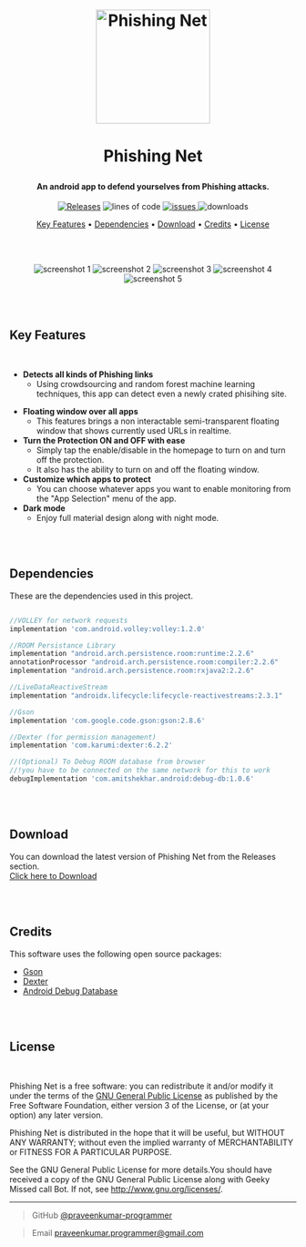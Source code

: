 <h1 align="center">
  <a href="https://github.com/praveenkumar-programmer/PhishingNet"><img src="https://github.com/praveenkumar-programmer/PhishingNet/blob/master/logo.png?raw=true" alt="Phishing Net" width="200" style="margin-bottom:0.3cm"></a>
	
  **Phishing Net**
</h1>

<h4 align="center">An android app to defend yourselves from Phishing attacks.</h4>

<p align="center">
         
  <a href="https://github.com/praveenkumar-programmer/PhishingNet/releases">
 <img src="https://img.shields.io/github/v/release/praveenkumar-programmer/PhishingNet?color=limegreen"
         alt="Releases"></a>
         
  <img src="https://img.shields.io/tokei/lines/github/praveenkumar-programmer/PhishingNet?color=dodgerblue" alt="lines of code">
  
  
  <a href="https://github.com/praveenkumar-programmer/PhishingNet/issues">
      <img src="https://img.shields.io/github/issues/praveenkumar-programmer/PhishingNet?color=blueviolet" alt="issues">
  </a>
  
  <img src="https://img.shields.io/github/downloads/praveenkumar-programmer/PhishingNet/total?color=mediumvioletred" alt="downloads">
 

<p align="center">
  <a href="#key-features">Key Features</a> •
  <a href="#dependencies">Dependencies</a> •
  <a href="#download">Download</a> •
  <a href="#credits">Credits</a> •
  <a href="#license">License</a>
</p>

<br>
<br>

<p align="center">
<img src="https://github.com/praveenkumar-programmer/PhishingNet/blob/master/screenshot 0.png?raw=true" alt="screenshot 1">
<img src="https://github.com/praveenkumar-programmer/PhishingNet/blob/master/screenshot 1.png?raw=true" alt="screenshot 2">
<img src="https://github.com/praveenkumar-programmer/PhishingNet/blob/master/screenshot 2.png?raw=true" alt="screenshot 3">
<img src="https://github.com/praveenkumar-programmer/PhishingNet/blob/master/screenshot 3.png?raw=true" alt="screenshot 4">
<img src="https://github.com/praveenkumar-programmer/PhishingNet/blob/master/screenshot 4.png?raw=true" alt="screenshot 5">
</p>

<br>
<br>


## Key Features

<br>

- **Detects all kinds of Phishing links**
  - Using crowdsourcing and random forest machine learning techniques, this app can detect even a newly crated phisihing site.
* **Floating window over all apps**  
	- This features brings a non interactable semi-transparent floating window that shows currently used URLs in realtime.
* **Turn the Protection ON and OFF with ease**
  - Simply tap the enable/disable in the homepage to turn on and turn off the protection.
  - It also has the ability to turn on and off the floating window.
* **Customize which apps to protect**
  - You can choose whatever apps you want to enable monitoring from the "App Selection" menu of the app.
* **Dark mode**
  - Enjoy full material design along with night mode.

<br>
<br>

## Dependencies

These are the dependencies used in this project.

```gradle

//VOLLEY for network requests
implementation 'com.android.volley:volley:1.2.0'

//ROOM Persistance Library
implementation "android.arch.persistence.room:runtime:2.2.6"
annotationProcessor "android.arch.persistence.room:compiler:2.2.6"
implementation "android.arch.persistence.room:rxjava2:2.2.6"

//LiveDataReactiveStream
implementation "androidx.lifecycle:lifecycle-reactivestreams:2.3.1"

//Gson
implementation 'com.google.code.gson:gson:2.8.6'

//Dexter (for permission management)
implementation 'com.karumi:dexter:6.2.2'

//(Optional) To Debug ROOM database from browser
//!you have to be connected on the same network for this to work
debugImplementation 'com.amitshekhar.android:debug-db:1.0.6'
```

<br>
<br>


## Download

You can download the latest version of Phishing Net from the Releases section.                                                                                   
[Click here to Download](https://github.com/praveenkumar-programmer/PhishingNet/releases/download/v1.0/phishing.net.apk)

<br>
<br>

## Credits


This software uses the following open source packages:

- [Gson](https://github.com/google/gson)
- [Dexter](https://github.com/Karumi/Dexter)
- [Android Debug Database](https://github.com/amitshekhariitbhu/Android-Debug-Database)

<br>
<br>

## License

<br>

Phishing Net is a free software: you can redistribute it and/or modify it under the terms of the [GNU General Public License](https://www.gnu.org/licenses/gpl-3.0.en.html) as published by the Free Software Foundation, either version 3 of the License, or (at your option) any later version.

Phishing Net is distributed in the hope that it will be useful, but WITHOUT ANY WARRANTY; without even the implied warranty of MERCHANTABILITY or FITNESS FOR A PARTICULAR PURPOSE.

See the GNU General Public License for more details.You should have received a copy of the GNU General Public License along with Geeky Missed call Bot. If not, see http://www.gnu.org/licenses/.

---

> GitHub [@praveenkumar-programmer](https://github.com/praveenkumar-programmer)

> Email [praveenkumar.programmer@gmail.com](https://https://mail.google.com/)

<br>
<br>
